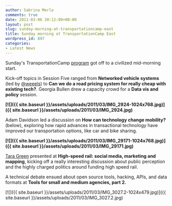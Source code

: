 ```yaml
---
author: Sabrina Merlo
comments: true
date: 2011-03-06 20:12:09+00:00
layout: post
slug: sunday-morning-at-transportationcamp-east
title: Sunday morning at TransportationCamp East
wordpress_id: 897
categories:
- Latest News
---
```


Sunday's TransportationCamp [program](http://transportationcamp.org/east) got off to a civilized mid-morning start.

Kick-off topics in Session Five ranged from **Networked vehicle systems** (led by [@weeels](http://twitter.com/weeels)) to **Can we do a road pricing system for really cheap with existing tech?**. Georgia Bullen drew a capacity crowd for a **Data vis and policy** session.

**[![]({{ site.baseurl }}/assets/uploads/2011/03/IMG_2924-1024x768.jpg)]({{ site.baseurl }}/assets/uploads/2011/03/IMG_2924.jpg)**

Adam Davidson led a discussion on **How can technology change mobility?** (below), exploring how rapid advances in transactional technology have improved our transportation options, like car and bike sharing.

**[![]({{ site.baseurl }}/assets/uploads/2011/03/IMG_29171-1024x768.jpg)]({{ site.baseurl }}/assets/uploads/2011/03/IMG_29171.jpg)**

[Tara Green](http://twitter.com/#!/search/hsrusa) presented at **High-speed rail: social media, marketing and mapping**, kicking off a really interesting discussion about public perception and the highly charged politics around funding high speed rail.

A technical debate ensued about open source tools, hacking, APIs, and data formats at **Tools for small and medium agencies, part 2.**

[![]({{ site.baseurl }}/assets/uploads/2011/03/IMG_3027.2-1024x479.jpg)]({{ site.baseurl }}/assets/uploads/2011/03/IMG_3027.2.jpg)
